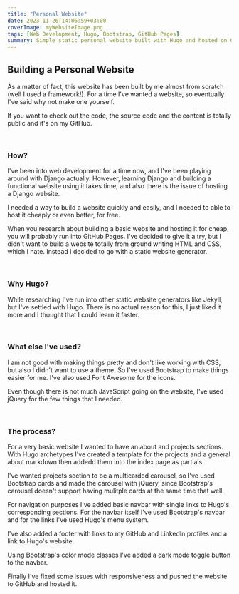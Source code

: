 ```yaml
---
title: "Personal Website"
date: 2023-11-26T14:06:59+03:00
coverImage: myWebsiteImage.png
tags: [Web Development, Hugo, Bootstrap, GitHub Pages]
summary: Simple static personal website built with Hugo and hosted on GitHub Pages.
---
```


<!-- Custom styling for this content -->
<style>
a {
    text-decoration: none;
}
</style>

## Building a Personal Website
As a matter of fact, this website has been built by me almost from scratch (well I used a framework!). For a time I've wanted a website, so eventually I've said why not make one yourself.  

If you want to check out the code, the source code and the content is totally public and it's on my [GitHub](https://github.com/firatbatar/firatbatar.github.io).

<br/>

### How?
I've been into web development for a time now, and I've been playing around with [Django](https://www.djangoproject.com/) actually. However, learning Django and building a functional website using it takes time, and also there is the issue of hosting a Django website.  

I needed a way to build a website quickly and easily, and I needed to able to host it cheaply or even better, for free.  

When you research about building a basic website and hosting it for cheap, you will probably run into [GitHub Pages](https://pages.github.com/). I've decided to give it a try, but I didn't want to build a website totally from ground writing HTML and CSS, which I hate. Instead I decided to go with a static website generator.

<br/>

### Why Hugo?
While researching I've run into other static website generators like [Jekyll](https://jekyllrb.com/), but I've settled with [Hugo](https://gohugo.io/). There is no actual reason for this, I just liked it more and I thought that I could learn it faster.

<br/>

### What else I've used?
I am not good with making things pretty and don't like working with CSS, but also I didn't want to use a theme. So I've used [Bootstrap](https://getbootstrap.com/) to make things easier for me. I've also used [Font Awesome](https://fontawesome.com/) for the icons.  

Even though there is not much JavaScript going on the website, I've used [jQuery](https://jquery.com/) for the few things that I needed.

<br/>

### The process?
For a very basic website I wanted to have an about and projects sections. With Hugo archetypes I've created a template for the projects and a general about markdown then addedd them into the index page as partials.  

I've wanted projects section to be a multicarded carousel, so I've used Bootstrap cards and made the carousel with jQuery, since Bootstrap's carousel doesn't support having mulitple cards at the same time that well.  

For navigation purposes I've added basic navbar with single links to Hugo's corresponding sections. For the navbar itself I've used Bootstrap's navbar and for the links I've used Hugo's menu system.  

I've also added a footer with links to my GitHub and LinkedIn profiles and a link to Hugo's website.  

Using Bootstrap's color mode classes I've added a dark mode toggle button to the navbar.  

Finally I've fixed some issues with responsiveness and pushed the website to GitHub and hosted it.  